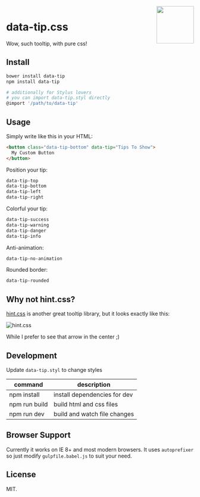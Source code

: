 <img src="http://r5.loli.io/aiYVJb.png" align="right" width="100">

# data-tip.css

Wow, such tooltip, with pure css!

## Install

```bash
bower install data-tip
npm install data-tip

# additionally for Stylus lovers
# you can import data-tip.styl directly
@import '/path/to/data-tip'
```

## Usage

Simply write like this in your HTML:

```html
<button class="data-tip-bottom" data-tip="Tips To Show">
  My Custom Button
</button>
```

Position your tip:

```html
data-tip-top
data-tip-bottom
data-tip-left
data-tip-right
```

Colorful your tip:

```html
data-tip-success
data-tip-warning
data-tip-danger
data-tip-info
```

Anti-animation:

```html
data-tip-no-animation
```

Rounded border:

```html
data-tip-rounded
```

## Why not hint.css?

[hint.css](https://github.com/chinchang/hint.css) is another great tooltip library, but it looks exactly like this:

![hint.css](http://r.loli.io/iUv2Yz.png)

While I prefer to see that arrow in the center ;)

## Development

Update `data-tip.styl` to change styles

|command|description|
|---|---|
|npm install|install dependencies for dev|
|npm run build|build html and css files|
|npm run dev|build and watch file changes|

## Browser Support

Currently it works on IE 8+ and most modern browsers. It uses `autoprefixer` so just modify `gulpfile.babel.js` to suit your need.

## License

MIT.
